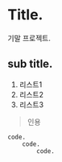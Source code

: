 # Title.

기말 프로젝트.

## sub title.

1. 리스트1
2. 리스트2
3. 리스트3

>인용

```
code.
    code.
        code.
```

